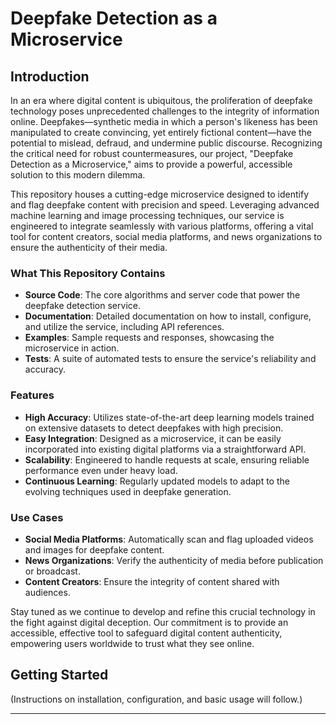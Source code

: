 # Deepfake Detection as a Microservice

## Introduction

In an era where digital content is ubiquitous, the proliferation of deepfake technology poses unprecedented challenges to the integrity of information online. Deepfakes—synthetic media in which a person's likeness has been manipulated to create convincing, yet entirely fictional content—have the potential to mislead, defraud, and undermine public discourse. Recognizing the critical need for robust countermeasures, our project, "Deepfake Detection as a Microservice," aims to provide a powerful, accessible solution to this modern dilemma.

This repository houses a cutting-edge microservice designed to identify and flag deepfake content with precision and speed. Leveraging advanced machine learning and image processing techniques, our service is engineered to integrate seamlessly with various platforms, offering a vital tool for content creators, social media platforms, and news organizations to ensure the authenticity of their media.

### What This Repository Contains

- **Source Code**: The core algorithms and server code that power the deepfake detection service.
- **Documentation**: Detailed documentation on how to install, configure, and utilize the service, including API references.
- **Examples**: Sample requests and responses, showcasing the microservice in action.
- **Tests**: A suite of automated tests to ensure the service's reliability and accuracy.

### Features

- **High Accuracy**: Utilizes state-of-the-art deep learning models trained on extensive datasets to detect deepfakes with high precision.
- **Easy Integration**: Designed as a microservice, it can be easily incorporated into existing digital platforms via a straightforward API.
- **Scalability**: Engineered to handle requests at scale, ensuring reliable performance even under heavy load.
- **Continuous Learning**: Regularly updated models to adapt to the evolving techniques used in deepfake generation.

### Use Cases

- **Social Media Platforms**: Automatically scan and flag uploaded videos and images for deepfake content.
- **News Organizations**: Verify the authenticity of media before publication or broadcast.
- **Content Creators**: Ensure the integrity of content shared with audiences.

Stay tuned as we continue to develop and refine this crucial technology in the fight against digital deception. Our commitment is to provide an accessible, effective tool to safeguard digital content authenticity, empowering users worldwide to trust what they see online.

## Getting Started

(Instructions on installation, configuration, and basic usage will follow.)

---

